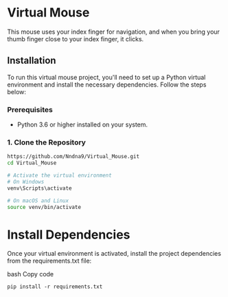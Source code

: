 # Virtual Mouse

This mouse uses your index finger for navigation, and when you bring your thumb finger close to your index finger, it clicks.

## Installation

To run this virtual mouse project, you'll need to set up a Python virtual environment and install the necessary dependencies. Follow the steps below:

### Prerequisites

- Python 3.6 or higher installed on your system.

### 1. Clone the Repository

```bash
https://github.com/Nndna9/Virtual_Mouse.git
cd Virtual_Mouse

# Activate the virtual environment
# On Windows
venv\Scripts\activate

# On macOS and Linux
source venv/bin/activate

```

# Install Dependencies
Once your virtual environment is activated, install the project dependencies from the requirements.txt file:

bash
Copy code
```
pip install -r requirements.txt
```
